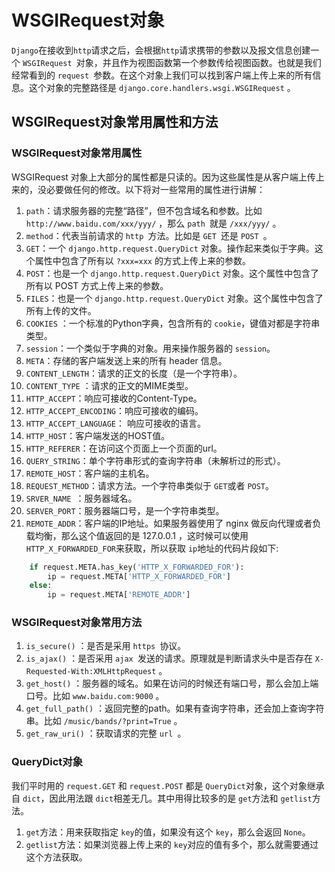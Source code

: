 # WSGIRequest对象

`Django`在接收到`http`请求之后，会根据`http`请求携带的参数以及报文信息创建一个 `WSGIRequest `对象，并且作为视图函数第一个参数传给视图函数。也就是我们经常看到的 `request `参数。在这个对象上我们可以找到客户端上传上来的所有信息。这个对象的完整路径是 `django.core.handlers.wsgi.WSGIRequest` 。

## WSGIRequest对象常用属性和方法

### WSGIRequest对象常用属性

WSGIRequest 对象上大部分的属性都是只读的。因为这些属性是从客户端上传上来的，没必要做任何的修改。以下将对一些常用的属性进行讲解：
1. `path`：请求服务器的完整“路径”，但不包含域名和参数。比如 `http://www.baidu.com/xxx/yyy/` ，那么 `path `就是 `/xxx/yyy/` 。
2. `method`：代表当前请求的 `http `方法。比如是 `GET `还是 `POST `。
3. `GET`：一个 `django.http.request.QueryDict` 对象。操作起来类似于字典。这个属性中包含了所有以 `?xxx=xxx` 的方式上传上来的参数。
4. `POST`：也是一个 `django.http.request.QueryDict` 对象。这个属性中包含了所有以 POST 方式上传上来的参数。
5. `FILES`：也是一个 `django.http.request.QueryDict` 对象。这个属性中包含了所有上传的文件。
6. `COOKIES` ：一个标准的Python字典，包含所有的 `cookie`，键值对都是字符串类型。
7. `session`：一个类似于字典的对象。用来操作服务器的 `session`。
8. `META`：存储的客户端发送上来的所有 header 信息。
9. `CONTENT_LENGTH`：请求的正文的长度（是一个字符串）。
10. `CONTENT_TYPE` ：请求的正文的MIME类型。
11. `HTTP_ACCEPT`：响应可接收的Content-Type。
12. `HTTP_ACCEPT_ENCODING`：响应可接收的编码。
13. `HTTP_ACCEPT_LANGUAGE`： 响应可接收的语言。
14. `HTTP_HOST`：客户端发送的HOST值。
15. `HTTP_REFERER`：在访问这个页面上一个页面的url。
16. `QUERY_STRING`：单个字符串形式的查询字符串（未解析过的形式）。
17.  `REMOTE_HOST`：客户端的主机名。
18.  `REQUEST_METHOD`：请求方法。一个字符串类似于 `GET`或者 `POST`。
19.  `SRVER_NAME `：服务器域名。
20.  `SERVER_PORT`：服务器端口号，是一个字符串类型。
21. `REMOTE_ADDR`：客户端的IP地址。如果服务器使用了 nginx 做反向代理或者负载均衡，那么这个值返回的是 127.0.0.1 ，这时候可以使用 `HTTP_X_FORWARDED_FOR`来获取，所以获取 `ip`地址的代码片段如下:

```python
    if request.META.has_key('HTTP_X_FORWARDED_FOR'):
        ip = request.META['HTTP_X_FORWARDED_FOR']
    else:
        ip = request.META['REMOTE_ADDR']
```


### WSGIRequest对象常用方法

1. `is_secure()` ：是否是采用 `https `协议。
2. `is_ajax()` ：是否采用 `ajax `发送的请求。原理就是判断请求头中是否存在 `X-Requested-With:XMLHttpRequest` 。
3. `get_host()` ：服务器的域名。如果在访问的时候还有端口号，那么会加上端口号。比如 `www.baidu.com:9000` 。
4. `get_full_path()` ：返回完整的path。如果有查询字符串，还会加上查询字符串。比如 `/music/bands/?print=True` 。
5. `get_raw_uri()` ：获取请求的完整 `url `。

### QueryDict对象

我们平时用的 `request.GET` 和 `request.POST` 都是 `QueryDict`对象，这个对象继承自 `dict`，因此用法跟 `dict`相差无几。其中用得比较多的是 `get`方法和 `getlist`方法。
1. `get`方法：用来获取指定 `key`的值，如果没有这个 `key`，那么会返回 `None`。
2. `getlist`方法：如果浏览器上传上来的 `key`对应的值有多个，那么就需要通过这个方法获取。
